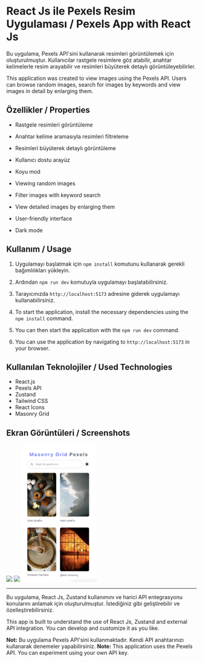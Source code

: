 # React Js ile Pexels Resim Uygulaması / Pexels App with React Js

Bu uygulama, Pexels API'sini kullanarak resimleri görüntülemek için oluşturulmuştur. Kullanıcılar rastgele resimlere göz atabilir, anahtar kelimelerle resim arayabilir ve resimleri büyüterek detaylı görüntüleyebilirler.

This application was created to view images using the Pexels API. Users can browse random images, search for images by keywords and view images in detail by enlarging them.

## Özellikler / Properties

- Rastgele resimleri görüntüleme
- Anahtar kelime aramasıyla resimleri filtreleme
- Resimleri büyüterek detaylı görüntüleme
- Kullanıcı dostu arayüz
- Koyu mod

- Viewing random images
- Filter images with keyword search
- View detailed images by enlarging them
- User-friendly interface
- Dark mode

## Kullanım / Usage

1. Uygulamayı başlatmak için `npm install` komutunu kullanarak gerekli bağımlılıkları yükleyin.
2. Ardından `npm run dev` komutuyla uygulamayı başlatabilirsiniz.
3. Tarayıcınızda `http://localhost:5173` adresine giderek uygulamayı kullanabilirsiniz.

1. To start the application, install the necessary dependencies using the `npm install` command.
2. You can then start the application with the `npm run dev` command.
3. You can use the application by navigating to `http://localhost:5173` in your browser.

## Kullanılan Teknolojiler / Used Technologies

- React.js
- Pexels API
- Zustand
- Tailwind CSS
- React Icons
- Masonry Grid

## Ekran Görüntüleri / Screenshots

  <div>
  <img width="400" src="./src/assets/light.png" />
  <img width="400" src="./src/assets/dark.png" />
  <img width="200" src="./src/assets/mobile.png" />
  </div>

---

Bu uygulama, React Js, Zustand kullanımını ve harici API entegrasyonu konularını anlamak için oluşturulmuştur. İstediğiniz gibi geliştirebilir ve özelleştirebilirsiniz.

This app is built to understand the use of React Js, Zustand and external API integration. You can develop and customize it as you like.

**Not:** Bu uygulama Pexels API'sini kullanmaktadır. Kendi API anahtarınızı kullanarak denemeler yapabilirsiniz.
**Note:** This application uses the Pexels API. You can experiment using your own API key.
